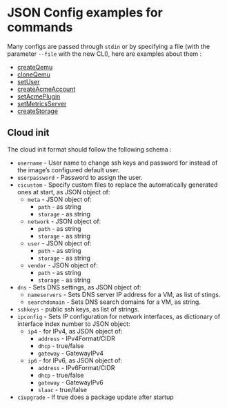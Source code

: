 # JSON Config examples for commands

Many configs are passed through `stdin` or by specifying a file (with the parameter `--file` with the new CLI), here are examples about them :

* [createQemu](./create-qemu.example.json)
* [cloneQemu](./clone-qemu.example.json)
* [setUser](./set-user.example.json)
* [createAcmeAccount](./create-acme-account.example.json)
* [setAcmePlugin](./set-acme-plugin.example.json)
* [setMetricsServer](./set-metrics-server.example.json)
* [createStorage](./create-storage.example.json)

## Cloud init

The cloud init format should follow the following schema :

- `username` - User name to change ssh keys and password for instead of the image’s configured default user.
- `userpassword` - Password to assign the user.
- `cicustom` - Specify custom files to replace the automatically generated ones at start, as JSON object of:
  - `meta` - JSON object of:
    - `path` - as string
    - `storage` - as string
  - `network` - JSON object of:
    - `path` - as string
    - `storage` - as string
  - `user` - JSON object of:
    - `path` - as string
    - `storage` - as string
  - `vendor` - JSON object of:
    - `path` - as string
    - `storage` - as string
- `dns` - Sets DNS settings, as JSON object of:
  - `nameservers` - Sets DNS server IP address for a VM, as list of stings.
  - `searchdomain` - Sets DNS search domains for a VM, as string.
- `sshkeys` - public ssh keys, as list of strings.
- `ipconfig` - Sets IP configuration for network interfaces, as dictionary of interface index number to JSON object:
  - `ip4` - for IPv4, as JSON object of:
    - `address` - IPv4Format/CIDR
    - `dhcp` - true/false
    - `gateway` - GatewayIPv4
  - `ip6` - for IPv6, as JSON object of:
    - `address` - IPv6Format/CIDR
    - `dhcp` - true/false
    - `gateway` - GatewayIPv6
    - `slaac` - true/false
- `ciupgrade` - If true does a package update after startup
